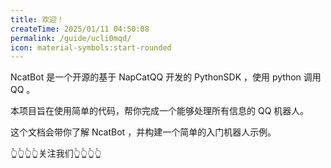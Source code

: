 ```yaml
---
title: 欢迎！
createTime: 2025/01/11 04:50:08
permalink: /guide/ucli0mqd/
icon: material-symbols:start-rounded
---
```

<script setup>
import RepoCard from 'vuepress-theme-plume/features/RepoCard.vue'
</script>

NcatBot 是一个开源的基于 NapCatQQ 开发的 PythonSDK ，使用 python 调用 QQ 。

本项目旨在使用简单的代码，帮你完成一个能够处理所有信息的 QQ 机器人。

这个文档会带你了解 NcatBot ，并构建一个简单的入门机器人示例。

<RepoCard repo="liyihao1110/NcatBot" />
👆👆👆👆关注我们👆👆👆👆